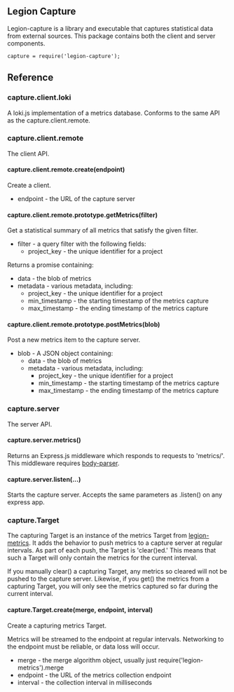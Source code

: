 
Legion Capture
--------------

Legion-capture is a library and executable that captures statistical
data from external sources. This package contains both the client
and server components.

	capture = require('legion-capture');

Reference
---------

### capture.client.loki

A loki.js implementation of a metrics database. Conforms to the same API as the capture.client.remote.

### capture.client.remote

The client API.

#### capture.client.remote.create(endpoint)

Create a client.

 * endpoint - the URL of the capture server

#### capture.client.remote.prototype.getMetrics(filter)

Get a statistical summary of all metrics that satisfy the given filter.

 * filter - a query filter with the following fields:
   * project\_key - the unique identifier for a project

Returns a promise containing:

 * data - the blob of metrics
 * metadata - various metadata, including:
   * project\_key - the unique identifier for a project
   * min\_timestamp - the starting timestamp of the metrics capture
   * max\_timestamp - the ending timestamp of the metrics capture

#### capture.client.remote.prototype.postMetrics(blob)

Post a new metrics item to the capture server.

 * blob - A JSON object containing:
   * data - the blob of metrics
   * metadata - various metadata, including:
     * project\_key - the unique identifier for a project
     * min\_timestamp - the starting timestamp of the metrics capture
     * max\_timestamp - the ending timestamp of the metrics capture

### capture.server

The server API.

#### capture.server.metrics()

Returns an Express.js middleware which responds to requests to 'metrics/'.
This middleware requires [body-parser](https://www.npmjs.com/package/body-parser).

#### capture.server.listen(...)

Starts the capture server. Accepts the same parameters as .listen() on any express app.

### capture.Target

The capturing Target is an instance of the metrics Target from
[legion-metrics](https://github.com/lane-webperformance/legion-metrics).
It adds the behavior to push metrics to a capture server at regular
intervals. As part of each push, the Target is 'clear()ed.' This means
that such a Target will only contain the metrics for the current
interval.

If you manually clear() a capturing Target, any metrics so cleared
will not be pushed to the capture server. Likewise, if you get()
the metrics from a capturing Target, you will only see the metrics
captured so far during the current interval.

#### capture.Target.create(merge, endpoint, interval)

Create a capturing metrics Target.

Metrics will be streamed to the endpoint at regular intervals.
Networking to the endpoint must be reliable, or data loss will
occur.

 * merge - the merge algorithm object, usually just require('legion-metrics').merge
 * endpoint - the URL of the metrics collection endpoint
 * interval - the collection interval in milliseconds




